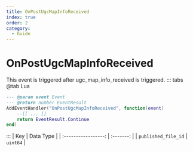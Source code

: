 ```yaml
---
title: OnPostUgcMapInfoReceived
index: true
order: 2
category:
  - Guide
---
```


# OnPostUgcMapInfoReceived
This event is triggered after ugc_map_info_received is triggered.
::: tabs
@tab Lua
```lua
--- @param event Event
--- @return number EventResult
AddEventHandler("OnPostUgcMapInfoReceived", function(event)
    --[[ ... ]]
    return EventResult.Continue
end)
```

:::
|         Key         | Data Type |
| :-----------------: | :-------: |
| `published_file_id` |  `uint64` |